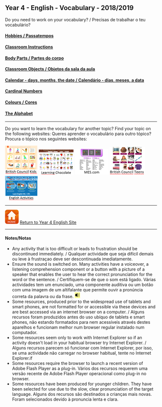 ## Year 4 - English - Vocabulary - 2018/2019
Do you need to work on your vocabulary? / Precisas de trabalhar o teu vocabulário?  

#### [Hobbies / Passatempos](https://tangerina-pt.github.io/English/Hobbies_D)
#### [Classroom Instructions](https://tangerina-pt.github.io/English/Classroom_I_D)
#### [Body Parts / Partes do corpo](https://tangerina-pt.github.io/English/Body_Parts_D)
#### [Classroom Objects / Objetos da sala da aula](https://tangerina-pt.github.io/English/Classroom_Objects_D)
#### [Calendar - days, months, the date / Calendário - dias, meses, a data](https://tangerina-pt.github.io/English/Calendar_D)
#### [Cardinal Numbers](https://tangerina-pt.github.io/English/Cardinal_Numbers_D)
#### [Colours / Cores](https://tangerina-pt.github.io/English/Colours_D)
#### [The Alphabet](https://tangerina-pt.github.io/English/Alphabet_D)
***
Do you want to learn the vocabulary for another topic? Find your topic on the following websites:
Queres aprender o vocabulário para outro tópico? Procura o tópico nos seguintes websites:

[![bcina](/images/bcina.PNG)](https://learnenglishkids.britishcouncil.org/en/word-games) [![lcina](/images/lcina.PNG)](http://www.learningchocolate.com/all?sort_by=monthcount) [![mesina](/images/mesina.PNG)](http://www.mes-games.com/) [![bcinta](/images/bcinta.PNG)](https://learnenglishteens.britishcouncil.org/grammar-vocabulary/vocabulary-exercises) [![eaina](/images/eaina.PNG)](https://www.englishactivities.net/english-topics-esl)

***
[![home](/images/home.PNG)](https://tangerina-pt.github.io/English/Year4) [Return to Year 4 English Site](https://tangerina-pt.github.io/English/Year4)

***
#### Notes/Notas
* Any activity that is too difficult or leads to frustration should be discontinued immediately. / Qualquer actividade que seja difícil demais ou leve à frustraçao deve ser descontinuada imediatamente.
* Ensure the sound is switched on. Many activities have a voiceover, a listening comprehension component or a button with a picture of a speaker that enables the user to hear the correct pronunciation for the word or the sentence. / Certifiquem-se de que o som está ligado. Várias actividades tem um enunciado, uma componente auditiva ou um botão com uma imagem de um altifalante que permite ouvir a pronúncia correta da palavra ou da frase. ![spkr2](/images/spkr2.PNG)
* Some resources, produced prior to the widespread use of tablets and smart phones, are not formatted for or accessible via these devices and are best accessed via an internet browser on a computer. / Alguns recursos foram produzidos antes do uso ubíquo de tablets e smart phones, não estando formatados para nem acessíveis através destes aparelhos e funcionam melhor num browser regular instalado num computador.
* Some resources seem only to work with Internet Explorer so if an activity doesn't load in your habitual browser try Internet Explorer. / Alguns recursos parecem só funcionar com Internet Explorer, por isso, se uma actividade não carregar no browser habitual, tente no Internet Explorer.if
* Some resources require the browser to launch a recent version of Adobe Flash Player as a plug-in. Vários dos recursos requerem uma versão recente de Adobe Flash Player operacional como plug-in no browser.
* Some resources have been produced for younger children. They have been selected for use due to the slow, clear pronunciation of the target language. Alguns dos recursos são destinados a crianças mais novas. Foram selecionados devido à pronuncia lenta e clara.
